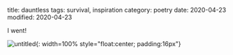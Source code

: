 title: dauntless
tags: survival, inspiration
category: poetry 
date: 2020-04-23 
modified: 2020-04-23

I went!

![untitled]({static}/images/dauntless.png){: width=100% style="float:center; padding:16px"}    
